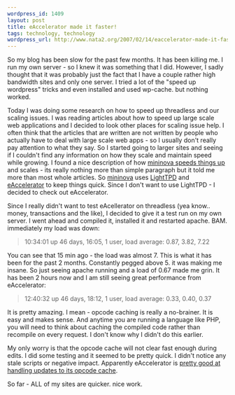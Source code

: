 ```yaml
--- 
wordpress_id: 1409
layout: post
title: eAccelerator made it faster!
tags: technology, technology
wordpress_url: http://www.nata2.org/2007/02/14/eaccelerator-made-it-faster/
---
```

So my blog has been slow for the past few months. It has been killing me. I run my own server - so I knew it was something that I did. However, I sadly thought that it was probably just the fact that I have a couple rather high bandwidth sites and only one server. I tried a lot of the "speed up wordpress" tricks and even installed and used wp-cache. but nothing worked.

Today I was doing some research on how to speed up threadless and our scaling issues. I was reading articles about how to speed up large scale web applications and I decided to look other places for scaling issue help. I often think that the articles that are written are not written by people who actually have to deal with large scale web apps - so I usually don't really pay attention to what they say. So I started going to larger sites and seeing if I couldn't find any information on how they scale and maintain speed while growing. I found a nice description of how <a href="http://www.mininova.org/faq#tech">mininova speeds things up</a> and scales - its really nothing more than simple paragraph but it told me more than most whole articles. So <a href="http://www.mininova.org">mininova</a> uses <a href="http://www.lighttpd.net/">LightTPD</a> and <a href="http://eaccelerator.net/">eAccelerator</a> to keep things quick. Since I don't want to use LightTPD - I decided to check out eAccelerator.

Since I really didn't want to test eAcellerator on threadless (yea know.. money, transactions and the like), I decided to give it a test run on my own server.  I went ahead and compiled it, installed it and restarted apache. BAM. immediately my load was down:
<blockquote>10:34:01 up 46 days, 16:05, 1 user, load average: 0.87, 3.82, 7.22</blockquote>
You can see that 15 min ago - the load was almost 7. This is what it has been for the past 2 months. Constantly pegged above 5. it was making me insane. So just seeing apache running and a load of 0.67 made me grin.  It has been 2 hours now and I am still seeing great performance from eAccelerator:
<blockquote>12:40:32 up 46 days, 18:12, 1 user, load average: 0.33, 0.40, 0.37</blockquote>
It is pretty amazing. I mean - opcode caching is really a no-brainer. It is easy and makes sense. And anytime you are running a language like PHP, you will need to think about caching the compiled code rather than recompile on every request.  I don't know why I didn't do this earlier.

My only worry is that the opcode cache will not clear fast enough during edits.  I did some testing and it seemed to be pretty quick. I didn't notice any stale scripts or negative impact.  Apparently eAccelerator is <a href="http://www.ipersec.com/index.php?q=en/bench_ea_vs_apc&amp;page=0%2C3">pretty good at handling updates to its opcode cache</a>.

So far - ALL of my sites are quicker. nice work.
